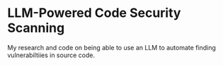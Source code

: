 # LLM-Powered Code Security Scanning
My research and code on being able to use an LLM to automate finding vulnerabiltiies in source code.

